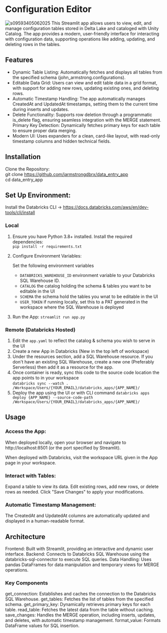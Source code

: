 # Configuration Editor
![s09593405062025](https://a.okmd.dev/md/681a15c939929.png)
This Streamlit app allows users to view, edit, and manage configuration tables stored in Delta Lake and cataloged with Unity Catalog. The app provides a modern, user-friendly interface for interacting with configuration data, supporting operations like adding, updating, and deleting rows in the tables.
## Features

- Dynamic Table Listing: Automatically fetches and displays all tables from the specified schema (john_armstrong.configurations).
- Editable Data Grid: Users can view and edit table data in a grid format, with support for adding new rows, updating existing ones, and deleting rows.
- Automatic Timestamp Handling: The app automatically manages CreatedAt and UpdatedAt timestamps, setting them to the current time during inserts and updates.
- Delete Functionality: Supports row deletion through a programmatic is_delete flag, ensuring seamless integration with the MERGE statement.
Primary Key Detection: Dynamically fetches primary keys for each table to ensure proper data merging.
- Modern UI: Uses expanders for a clean, card-like layout, with read-only timestamp columns and hidden technical fields.

## Installation

Clone the Repository: <br>
git clone https://github.com/jarmstrongdbrx/data_entry_app <br>
cd data_entry_app


## Set Up Environment:

Install the Databricks CLI -> https://docs.databricks.com/aws/en/dev-tools/cli/install

### Local
1. Ensure you have Python 3.8+ installed.
Install the required dependencies: <br>
`pip install -r requirements.txt`

2. Configure Environment Variables:

    Set the following environment variables
    - `DATABRICKS_WAREHOUSE_ID` environment variable to your Databricks SQL Warehouse ID.
    - `CATALOG` the catalog holding the schema & tables you want to be editable in the UI
    - `SCHEMA` the schema hold the tables you wnat to be editable in the UI
    - `USER_TOKEN` if running locally, set this to a PAT generated in the workspace where the SQL Warehouse is deployed
3. Run the App:
`streamlit run app.py`

### Remote (Databricks Hosted)
1. Edit the `app.yaml` to reflect the catalog & schema you wish to serve in the UI
2. Create a new App in Databricks (New in the top left of workspace)
3. Under the resources section, add a SQL Warehouse resource.  If you don't have an existing SQL Warehouse, create a new one (Preferably Serverless) then add it as a resource for the app.
3. Once container is ready, sync this code to the source code location the app points to in your workspace <br>
`databricks sync --watch . /Workspace/Users/{YOUR_EMAIL}/databricks_apps/{APP_NAME}/`
4. Deploy the app using the UI or with CLI command
`databricks apps deploy {APP_NAME} --source-code-path /Workspace/Users/{YOUR_EMAIL}/databricks_apps/{APP_NAME}/`
## Usage

### Access the App:

When deployed locally, open your browser and navigate to http://localhost:8501 (or the port specified by Streamlit).

When deployed with Databricks, visit the workspace URL given in the App page in your workspace.


### Interact with Tables:

Expand a table to view its data.
Edit existing rows, add new rows, or delete rows as needed.
Click "Save Changes" to apply your modifications.


### Automatic Timestamp Management:

The CreatedAt and UpdatedAt columns are automatically updated and displayed in a human-readable format.


## Architecture

Frontend: Built with Streamlit, providing an interactive and dynamic user interface.
Backend: Connects to Databricks SQL Warehouse using the databricks-sql-connector to execute SQL queries.
Data Handling: Uses pandas DataFrames for data manipulation and temporary views for MERGE operations.

### Key Components

get_connection: Establishes and caches the connection to the Databricks SQL Warehouse.
get_tables: Fetches the list of tables from the specified schema.
get_primary_key: Dynamically retrieves primary keys for each table.
read_table: Fetches the latest data from the table without caching.
save_changes: Handles the MERGE operation, including inserts, updates, and deletes, with automatic timestamp management.
format_value: Formats DataFrame values for SQL insertion.